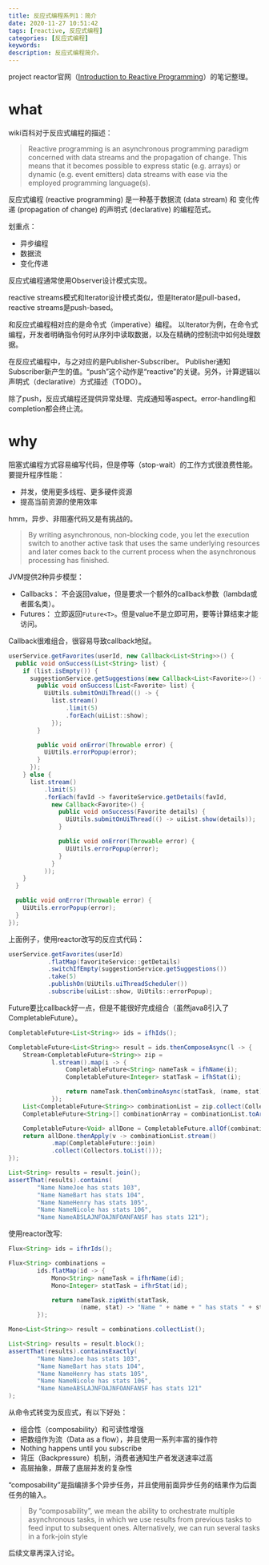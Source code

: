 ```yaml
---
title: 反应式编程系列1：简介
date: 2020-11-27 10:51:42
tags: [reactive, 反应式编程]
categories: [反应式编程]
keywords:
description: 反应式编程简介。
---
```


project reactor官网（[Introduction to Reactive Programming](https://projectreactor.io/docs/core/release/reference/#intro-reactive)）的笔记整理。
<!-- more -->

# what

wiki百科对于反应式编程的描述：
>Reactive programming is an asynchronous programming paradigm concerned with data streams and the propagation of change. This means that it becomes possible to express static (e.g. arrays) or dynamic (e.g. event emitters) data streams with ease via the employed programming language(s).

反应式编程 (reactive programming) 是一种基于数据流 (data stream) 和 变化传递 (propagation of change) 的声明式 (declarative) 的编程范式。

划重点：
- 异步编程
- 数据流
- 变化传递

反应式编程通常使用Observer设计模式实现。

reactive streams模式和Iterator设计模式类似，但是Iterator是pull-based，reactive streams是push-based。

和反应式编程相对应的是命令式（imperative）编程。
以Iterator为例，在命令式编程，开发者明确指令何时从序列中读取数据，以及在精确的控制流中如何处理数据。

在反应式编程中，与之对应的是Publisher-Subscriber。
Publisher通知Subscriber新产生的值。“push”这个动作是“reactive”的关键。另外，计算逻辑以声明式（declarative）方式描述（TODO）。

除了push，反应式编程还提供异常处理、完成通知等aspect。error-handling和completion都会终止流。


# why

阻塞式编程方式容易编写代码，但是停等（stop-wait）的工作方式很浪费性能。
要提升程序性能：
- 并发，使用更多线程、更多硬件资源
- 提高当前资源的使用效率

hmm，异步、非阻塞代码又是有挑战的。
>By writing asynchronous, non-blocking code, you let the execution switch to another active task that uses the same underlying resources and later comes back to the current process when the asynchronous processing has finished.

JVM提供2种异步模型：
- Callbacks： 不会返回value，但是要求一个额外的callback参数（lambda或者匿名类）。
- Futures： 立即返回`Future<T>`。但是value不是立即可用，要等计算结束才能访问。

Callback很难组合，很容易导致callback地狱。
```java
userService.getFavorites(userId, new Callback<List<String>>() { 
  public void onSuccess(List<String> list) { 
    if (list.isEmpty()) { 
      suggestionService.getSuggestions(new Callback<List<Favorite>>() {
        public void onSuccess(List<Favorite> list) { 
          UiUtils.submitOnUiThread(() -> { 
            list.stream()
                .limit(5)
                .forEach(uiList::show); 
            });
        }

        public void onError(Throwable error) { 
          UiUtils.errorPopup(error);
        }
      });
    } else {
      list.stream() 
          .limit(5)
          .forEach(favId -> favoriteService.getDetails(favId, 
            new Callback<Favorite>() {
              public void onSuccess(Favorite details) {
                UiUtils.submitOnUiThread(() -> uiList.show(details));
              }

              public void onError(Throwable error) {
                UiUtils.errorPopup(error);
              }
            }
          ));
    }
  }

  public void onError(Throwable error) {
    UiUtils.errorPopup(error);
  }
});
```

上面例子，使用reactor改写的反应式代码：
```java
userService.getFavorites(userId) 
           .flatMap(favoriteService::getDetails) 
           .switchIfEmpty(suggestionService.getSuggestions()) 
           .take(5) 
           .publishOn(UiUtils.uiThreadScheduler()) 
           .subscribe(uiList::show, UiUtils::errorPopup); 
```


Future要比callback好一点，但是不能很好完成组合（虽然java8引入了CompletableFuture）。

```java
CompletableFuture<List<String>> ids = ifhIds(); 

CompletableFuture<List<String>> result = ids.thenComposeAsync(l -> { 
	Stream<CompletableFuture<String>> zip =
			l.stream().map(i -> { 
				CompletableFuture<String> nameTask = ifhName(i); 
				CompletableFuture<Integer> statTask = ifhStat(i); 

				return nameTask.thenCombineAsync(statTask, (name, stat) -> "Name " + name + " has stats " + stat); 
			});
	List<CompletableFuture<String>> combinationList = zip.collect(Collectors.toList()); 
	CompletableFuture<String>[] combinationArray = combinationList.toArray(new CompletableFuture[combinationList.size()]);

	CompletableFuture<Void> allDone = CompletableFuture.allOf(combinationArray); 
	return allDone.thenApply(v -> combinationList.stream()
			.map(CompletableFuture::join) 
			.collect(Collectors.toList()));
});

List<String> results = result.join(); 
assertThat(results).contains(
		"Name NameJoe has stats 103",
		"Name NameBart has stats 104",
		"Name NameHenry has stats 105",
		"Name NameNicole has stats 106",
		"Name NameABSLAJNFOAJNFOANFANSF has stats 121");
```

使用reactor改写:
```java
Flux<String> ids = ifhrIds(); 

Flux<String> combinations =
		ids.flatMap(id -> { 
			Mono<String> nameTask = ifhrName(id); 
			Mono<Integer> statTask = ifhrStat(id); 

			return nameTask.zipWith(statTask, 
					(name, stat) -> "Name " + name + " has stats " + stat);
		});

Mono<List<String>> result = combinations.collectList(); 

List<String> results = result.block(); 
assertThat(results).containsExactly( 
		"Name NameJoe has stats 103",
		"Name NameBart has stats 104",
		"Name NameHenry has stats 105",
		"Name NameNicole has stats 106",
		"Name NameABSLAJNFOAJNFOANFANSF has stats 121"
);
```



从命令式转变为反应式，有以下好处：
- 组合性（composability）和可读性增强
- 把数组作为流（Data as a flow），并且使用一系列丰富的操作符
- Nothing happens until you subscribe
- 背压（Backpressure）机制，消费者通知生产者发送速率过高
- 高层抽象，屏蔽了底层并发的复杂性

“composability”是指编排多个异步任务，并且使用前面异步任务的结果作为后面任务的输入。
>By “composability”, we mean the ability to orchestrate multiple asynchronous tasks, in which we use results from previous tasks to feed input to subsequent ones. Alternatively, we can run several tasks in a fork-join style

后续文章再深入讨论。

